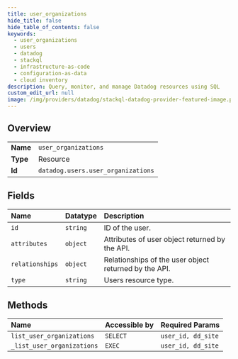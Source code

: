 ```yaml
---
title: user_organizations
hide_title: false
hide_table_of_contents: false
keywords:
  - user_organizations
  - users
  - datadog    
  - stackql
  - infrastructure-as-code
  - configuration-as-data
  - cloud inventory
description: Query, monitor, and manage Datadog resources using SQL
custom_edit_url: null
image: /img/providers/datadog/stackql-datadog-provider-featured-image.png
---
```

  
    

## Overview
<table><tbody>
<tr><td><b>Name</b></td><td><code>user_organizations</code></td></tr>
<tr><td><b>Type</b></td><td>Resource</td></tr>
<tr><td><b>Id</b></td><td><code>datadog.users.user_organizations</code></td></tr>
</tbody></table>

## Fields
| Name | Datatype | Description |
|:-----|:---------|:------------|
| `id` | `string` | ID of the user. |
| `attributes` | `object` | Attributes of user object returned by the API. |
| `relationships` | `object` | Relationships of the user object returned by the API. |
| `type` | `string` | Users resource type. |
## Methods
| Name | Accessible by | Required Params |
|:-----|:--------------|:----------------|
| `list_user_organizations` | `SELECT` | `user_id, dd_site` |
| `_list_user_organizations` | `EXEC` | `user_id, dd_site` |
